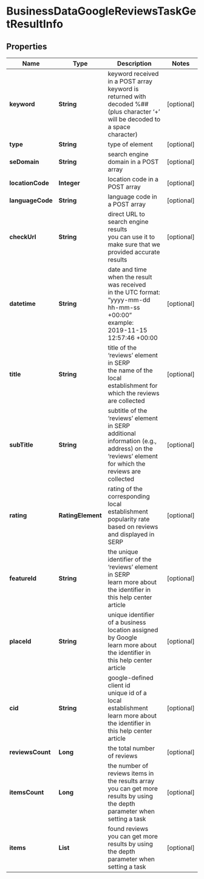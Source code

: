 # BusinessDataGoogleReviewsTaskGetResultInfo


## Properties

| Name | Type | Description | Notes |
|------------ | ------------- | ------------- | -------------|
**keyword** | **String** | keyword received in a POST array<br>keyword is returned with decoded %## (plus character ‘+’ will be decoded to a space character) |[optional]|
**type** | **String** | type of element |[optional]|
**seDomain** | **String** | search engine domain in a POST array |[optional]|
**locationCode** | **Integer** | location code in a POST array |[optional]|
**languageCode** | **String** | language code in a POST array |[optional]|
**checkUrl** | **String** | direct URL to search engine results<br>you can use it to make sure that we provided accurate results |[optional]|
**datetime** | **String** | date and time when the result was received<br>in the UTC format: “yyyy-mm-dd hh-mm-ss +00:00”<br>example:<br>2019-11-15 12:57:46 +00:00 |[optional]|
**title** | **String** | title of the ‘reviews’ element in SERP<br>the name of the local establishment for which the reviews are collected |[optional]|
**subTitle** | **String** | subtitle of the ‘reviews’ element in SERP<br>additional information (e.g., address) on the ‘reviews’ element for which the reviews are collected |[optional]|
**rating** | **RatingElement** | rating of the corresponding local establishment<br>popularity rate based on reviews and displayed in SERP |[optional]|
**featureId** | **String** | the unique identifier of the ‘reviews’ element in SERP<br>learn more about the identifier in this help center article |[optional]|
**placeId** | **String** | unique identifier of a business location assigned by Google<br>learn more about the identifier in this help center article |[optional]|
**cid** | **String** | google-defined client id<br>unique id of a local establishment<br>learn more about the identifier in this help center article |[optional]|
**reviewsCount** | **Long** | the total number of reviews |[optional]|
**itemsCount** | **Long** | the number of reviews items in the results array<br>you can get more results by using the depth parameter when setting a task |[optional]|
**items** | **List<GoogleReviewsSearch>** | found reviews<br>you can get more results by using the depth parameter when setting a task |[optional]|